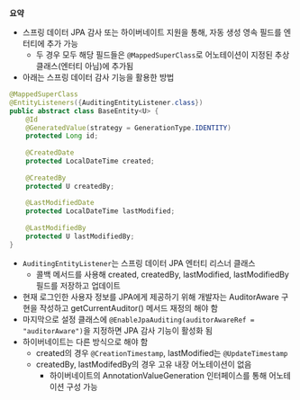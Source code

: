 **요약**
- 스프링 데이터 JPA 감사 또는 하이버네이트 지원을 통해, 자동 생성 영속 필드를 엔터티에 추가 가능
  - 두 경우 모두 해당 필드들은 `@MappedSuperClass`로 어노테이션이 지정된 추상 클래스(엔터티 아님)에 추가됨
- 아래는 스프링 데이터 감사 기능을 활용한 방법
```java
@MappedSuperClass
@EntityListeners({AuditingEntityListener.class})
public abstract class BaseEntity<U> {
    @Id
    @GeneratedValue(strategy = GenerationType.IDENTITY)
    protected Long id;
    
    @CreatedDate
    protected LocalDateTime created;
    
    @CreatedBy
    protected U createdBy;
    
    @LastModifiedDate
    protected LocalDateTime lastModified;
    
    @LastModifiedBy
    protected U lastModifiedBy;
}
```
- `AuditingEntityListener`는 스프링 데이터 JPA 엔터티 리스너 클래스
  - 콜백 메서드를 사용해 created, createdBy, lastModified, lastModifiedBy 필드를 저장하고 업데이트
- 현재 로그인한 사용자 정보를 JPA에게 제공하기 위해 개발자는 AuditorAware 구현을 작성하고 getCurrentAuditor() 메서드 재정의 해야 함
- 마지막으로 설정 클래스에 `@EnableJpaAuditing(auditorAwareRef = "auditorAware")`을 지정하면 JPA 감사 기능이 활성화 됨
- 하이버네이트는 다른 방식으로 해야 함
  - created의 경우 `@CreationTimestamp`, lastModified는 `@UpdateTimestamp`
  - createdBy, lastModifedBy의 경우 고유 내장 어노테이션이 없음
    - 하이버네이트의 AnnotationValueGeneration 인터페이스를 통해 어노테이션 구성 가능
